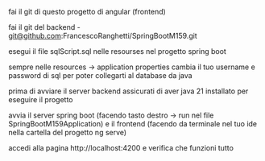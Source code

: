 fai il git di questo progetto di angular (frontend)

fai il git del backend - git@github.com:FrancescoRanghetti/SpringBootM159.git

esegui il file sqlScript.sql nelle resourses nel progetto spring boot

sempre nelle resources -> application properties cambia il tuo username e password di sql per poter collegarti al database da java

prima di avviare il server backend assicurati di aver java 21 installato per eseguire il progetto

avvia il server spring boot (facendo tasto destro -> run nel file SpringBootM159Application) e il frontend (facendo da terminale nel tuo ide nella cartella del progetto ng serve)

accedi alla pagina http://localhost:4200 e verifica che funzioni tutto
